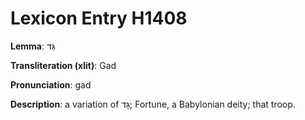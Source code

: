 # Lexicon Entry H1408

**Lemma**: גַּד

**Transliteration (xlit)**: Gad

**Pronunciation**: gad

**Description**:
a variation of גָּד; Fortune, a Babylonian deity; that troop.
